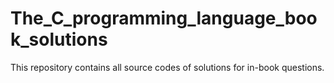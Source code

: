 # The_C_programming_language_book_solutions
This repository contains all source codes of solutions for in-book questions.

